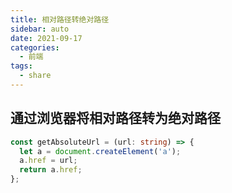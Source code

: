 ```yaml
---
title: 相对路径转绝对路径
sidebar: auto
date: 2021-09-17
categories:
  - 前端
tags:
  - share
---
```


## 通过浏览器将相对路径转为绝对路径

```typescript
const getAbsoluteUrl = (url: string) => {
  let a = document.createElement('a');
  a.href = url;
  return a.href;
};
```